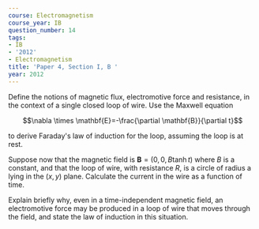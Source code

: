 ```yaml
---
course: Electromagnetism
course_year: IB
question_number: 14
tags:
- IB
- '2012'
- Electromagnetism
title: 'Paper 4, Section I, B '
year: 2012
---
```




Define the notions of magnetic flux, electromotive force and resistance, in the context of a single closed loop of wire. Use the Maxwell equation

$$\nabla \times \mathbf{E}=-\frac{\partial \mathbf{B}}{\partial t}$$

to derive Faraday's law of induction for the loop, assuming the loop is at rest.

Suppose now that the magnetic field is $\mathbf{B}=(0,0, B \tanh t)$ where $B$ is a constant, and that the loop of wire, with resistance $R$, is a circle of radius a lying in the $(x, y)$ plane. Calculate the current in the wire as a function of time.

Explain briefly why, even in a time-independent magnetic field, an electromotive force may be produced in a loop of wire that moves through the field, and state the law of induction in this situation.